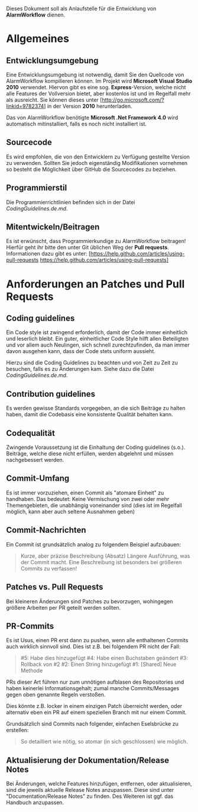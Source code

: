 ﻿Dieses Dokument soll als Anlaufstelle für die Entwicklung von **AlarmWorkflow** dienen.

# Allgemeines

## Entwicklungsumgebung

Eine Entwicklungsumgebung ist notwendig, damit Sie den Quellcode von AlarmWorkflow kompilieren können. Im Projekt wird **Microsoft Visual Studio 2010** verwendet.
Hiervon gibt es eine sog. **Express**-Version, welche nicht alle Features der Vollversion bietet, aber kostenlos ist und im Regelfall mehr als ausreicht.
Sie können dieses unter [http://go.microsoft.com/?linkid=9782374] in der Version **2010** herunterladen.

Das von AlarmWorkflow benötigte **Microsoft .Net Framework 4.0** wird automatisch mitinstalliert, falls es noch nicht installiert ist.

## Sourcecode

Es wird empfohlen, die von den Entwicklern zu Verfügung gestellte Version zu verwenden. Sollten Sie jedoch eigenständig Modifikationen vornehmen so besteht die Möglichkeit über GitHub die Sourcecodes zu beziehen.

## Programmierstil

Die Programmierrichtlinien befinden sich in der Datei *CodingGuidelines.de.md*.

## Mitentwickeln/Beitragen

Es ist erwünscht, dass Programmierkundige zu AlarmWorkflow beitragen! Hierfür geht ihr bitte den unter Git üblichen Weg der **Pull requests**.
Informationen dazu gibt es unter: [https://help.github.com/articles/using-pull-requests https://help.github.com/articles/using-pull-requests]

# Anforderungen an Patches und Pull Requests

## Coding guidelines
Ein Code style ist zwingend erforderlich, damit der Code immer einheitlich und leserlich bleibt. Ein guter, einheitlicher Code Style hilft allen Beteiligten und vor allem auch Neulingen, sich schnell zurechtzufinden, da man immer davon ausgehen kann, dass der Code stets uniform aussieht.

Hierzu sind die Coding Guidelines zu beachten und von Zeit zu Zeit zu besuchen, falls es zu Änderungen kam.
Siehe dazu die Datei *CodingGuidelines.de.md*.

## Contribution guidelines
Es werden gewisse Standards vorgegeben, an die sich Beiträge zu halten haben, damit die Codebasis eine konsistente Qualität behalten kann.

## Codequalität
Zwingende Voraussetzung ist die Einhaltung der Coding guidelines (s.o.). Beiträge, welche diese nicht erfüllen, werden abgelehnt und müssen nachgebessert werden.

## Commit-Umfang
Es ist immer vorzuziehen, einen Commit als "atomare Einheit" zu handhaben. Das bedeutet:
Keine Vermischung von zwei oder mehr Themengebieten, die unabhängig voneinander sind (dies ist im Regelfall möglich, kann aber auch seltene Ausnahmen geben)

## Commit-Nachrichten
Ein Commit ist grundsätzlich analog zu folgendem Beispiel aufzubauen:

> Kurze, aber präzise Beschreibung
> (Absatz)
> Längere Ausführung, was der Commit macht. Eine Beschreibung ist besonders bei größeren Commits zu verfassen!

## Patches vs. Pull Requests
Bei kleineren Änderungen sind Patches zu bevorzugen, wohingegen größere Arbeiten per PR geteilt werden sollten.

## PR-Commits
Es ist Usus, einen PR erst dann zu pushen, wenn alle enthaltenen Commits auch wirklich sinnvoll sind. Dies ist z.B. bei folgendem PR nicht der Fall:

> #5: Habe dies hinzugefügt
> #4: Habe einen Buchstaben geändert
> #3: Rollback von #2
> #2: Einen String hinzugefügt
> #1: [Shared] Neue Methode

PRs dieser Art führen nur zum unnötigen aufblasen des Repositories und haben keinerlei Informationsgehalt; zumal manche Commits/Messages gegen oben genannte Regeln verstoßen.

Dies könnte z.B. locker in einem einzigen Patch überreicht werden, oder alternativ eben ein PR auf einem speziellen Branch mit nur einem Commit.

Grundsätzlich sind Commits nach folgender, einfachen Eselsbrücke zu erstellen:

> So detailliert wie nötig, so atomar (in sich geschlossen) wie möglich.

## Aktualisierung der Dokumentation/Release Notes
Bei Änderungen, welche Features hinzufügen, entfernen, oder aktualisieren, sind die jeweils aktuelle Release Notes anzupassen. Diese sind unter "Documentation/Release Notes" zu finden. Des Weiteren ist ggf. das Handbuch anzupassen.